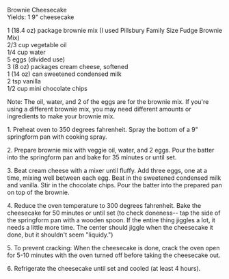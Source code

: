 
Brownie Cheesecake  
Yields: 1 9" cheesecake  
  
1 (18.4 oz) package brownie mix (I used Pillsbury Family Size Fudge Brownie Mix)  
2/3 cup vegetable oil  
1/4 cup water  
5 eggs (divided use)  
3 (8 oz) packages cream cheese, softened  
1 (14 oz) can sweetened condensed milk  
2 tsp vanilla  
1/2 cup mini chocolate chips  
  
Note: The oil, water, and 2 of the eggs are for the brownie mix. If you're using a different brownie mix, you may need different amounts or ingredients to make your brownie mix.  
  
  
1\. Preheat oven to 350 degrees fahrenheit. Spray the bottom of a 9" springform pan with cooking spray.  
  
2\. Prepare brownie mix with veggie oil, water, and 2 eggs. Pour the batter into the springform pan and bake for 35 minutes or until set.  
  
3\. Beat cream cheese with a mixer until fluffy. Add three eggs, one at a time, mixing well between each egg. Beat in the sweetened condensed milk and vanilla. Stir in the chocolate chips. Pour the batter into the prepared pan on top of the brownie.  
  
4\. Reduce the oven temperature to 300 degrees fahrenheit. Bake the cheesecake for 50 minutes or until set (to check doneness-- tap the side of the springform pan with a wooden spoon. If the entire thing jiggles a lot, it needs a little more time. The center should jiggle when the cheesecake it done, but it shouldn't seem "liquidy.")  
  
5\. To prevent cracking: When the cheesecake is done, crack the oven open for 5-10 minutes with the oven turned off before taking the cheesecake out.  
  
6\. Refrigerate the cheesecake until set and cooled (at least 4 hours).  
    